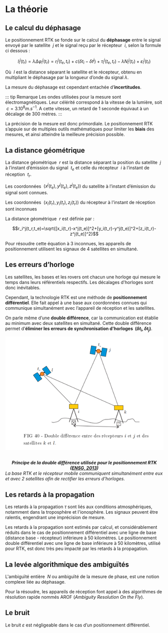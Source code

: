 # La théorie
## Le calcul du déphasage
Le positionnement RTK se fonde sur le calcul du **déphasage**  entre le signal envoyé  par le satellite $\ j$ et le signal reçu par le récepteur $\ i$, selon la formule ci dessous :

$$l_i^j(t_r)=\lambda\Delta\varphi_i^j(t_r)=r_i^j(t_e,t_r)+c(\delta t_i-\delta t^j)+\tau_i^j(t_e,t_r)-\lambda N_i^j(t_r)+\varepsilon_i^j(t_r)$$

Où $\ l$ est la distance séparant le satellite et le récepteur, obtenu en multipliant le déphasage par la longueur d’onde du signal $\lambda$.

La mesure du déphasage est cependant entachée d’**incertitudes**. 

::: tip Remarque
Les ondes utilisées pour la mesure sont électromagnétiques. Leur célérité correspond à la vitesse de la lumière, soit $\ c=3.10^8 m.s^{-1}$. A cette vitesse, un retard de 1 seconde équivaut à un décalage de 300 mètres.
:::

La précision de la mesure est donc primordiale. Le positionnement RTK s’appuie sur de multiples outils mathématiques pour limiter les **biais** des mesures, et ainsi atteindre la meilleure précision possible.

## La distance géométrique
La distance géométrique $\ r$ est la distance séparant la position du satellite $\ j$ à l’instant d’émission du signal $\ t_e$ et celle du récepteur $\ i$ à l’instant de réception $\ t_r$. 

Les coordonnées $\ (x^j(t_e),y^j(t_e),z^j(t_e))$ du satellite à l’instant d’émission du signal  sont connues. 

Les coordonnées $\ (x_i(t_r),y_i(t_r),z_i(t_r))$ du récepteur à l'instant de réception sont inconnues

La distance géométrique $\ r$ est définie par :

$$r_i^j(t_r,t_e)=\sqrt{[x_i(t_r)-x^j(t_e)]^2+[y_i(t_r)-y^j(t_e)]^2+[z_i(t_r)-z^j(t_e)]^2}$$

Pour résoudre cette équation à 3 inconnues, les appareils de positionnement utilisent les signaux de 4 satellites en simultané.

## Les erreurs d’horloge
Les satellites, les bases et les rovers ont chacun une horloge qui mesure le temps dans leurs référentiels respectifs. Les décalages d'horloges sont donc inévitables.

Cependant, la technologie RTK est une méthode de **positionnement différentiel**. Elle fait appel à une base aux coordonnées connues qui communique simultanément avec l’appareil de réception et les satellites.

On parle même d’une **double différence**, car la communication est établie au minimum avec deux satellites en simultané. Cette double différence permet d’**éliminer les erreurs de synchronisation d'horloges $\ (\delta t_i ,\delta t_j)$**.  
  
<img src="../public/dble_diff.png" 
        alt="Impossible de visualiser le contenu" 
        style="display: block; margin: 0 auto" />  
***<center> Principe de la double différence utilisée pour le positionnement RTK ([ENSG, 2013](http://cours-fad-public.ensg.eu/pluginfile.php/1501/mod_resource/content/1/gnss.pdf)) </center>***
*La base RTK et le récepteur mobile communiquent simultanément entre eux et avec 2 satellites afin de rectifier les erreurs d’horloges.*

## Les retards à la propagation
Les retards à la propagation $\tau$ sont liés aux conditions atmosphériques, notamment dans la troposphère et l'ionosphère. Les signaux peuvent être ralentis, engendrant une imprécision de mesure. 

Les retards à la propagation sont estimés par calcul, et considérablement réduits dans le cas de positionnement différentiel avec une ligne de base (distance base - récepteur) inférieure à 50 kilomètres. Le positionnement double différentiel avec une ligne de base inférieure à 50 kilomètres, utilisé pour RTK, est donc très peu impacté par les retards à la propagation.

## La levée algorithmique des ambiguïtés
L'ambiguïté entière $\ N$ ou ambiguïté de la mesure de phase, est une notion complexe liée au déphasage. 

Pour la résoudre, les appareils de réception font appel à des algorithmes de résolution rapide nommés AROF (*Ambiguity 
Resolution On the Fly*).

## Le bruit
Le bruit $\varepsilon$ est négligeable dans le cas d’un positionnement différentiel.
